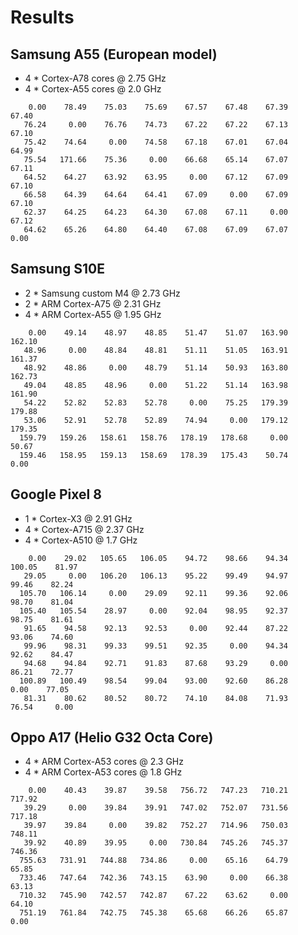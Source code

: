 Results
=======

Samsung A55 (European model)
----------------------------

 - 4 * Cortex-A78 cores @ 2.75 GHz
 - 4 * Cortex-A55 cores @ 2.0 GHz 

```
    0.00    78.49    75.03    75.69    67.57    67.48    67.39    67.40
   76.24     0.00    76.76    74.73    67.22    67.22    67.13    67.10
   75.42    74.64     0.00    74.58    67.18    67.01    67.04    64.99
   75.54   171.66    75.36     0.00    66.68    65.14    67.07    67.11
   64.52    64.27    63.92    63.95     0.00    67.12    67.09    67.10
   66.58    64.39    64.64    64.41    67.09     0.00    67.09    67.10
   62.37    64.25    64.23    64.30    67.08    67.11     0.00    67.12
   64.62    65.26    64.80    64.40    67.08    67.09    67.07     0.00
```

Samsung S10E
------------

 - 2 * Samsung custom M4 @ 2.73 GHz
 - 2 * ARM Cortex-A75 @ 2.31 GHz
 - 4 * ARM Cortex-A55 @ 1.95 GHz

```
    0.00    49.14    48.97    48.85    51.47    51.07   163.90   162.10
   48.96     0.00    48.84    48.81    51.11    51.05   163.91   161.37
   48.92    48.86     0.00    48.79    51.14    50.93   163.80   162.73
   49.04    48.85    48.96     0.00    51.22    51.14   163.98   161.90
   54.22    52.82    52.83    52.78     0.00    75.25   179.39   179.88
   53.06    52.91    52.78    52.89    74.94     0.00   179.12   179.35
  159.79   159.26   158.61   158.76   178.19   178.68     0.00    50.67
  159.46   158.95   159.13   158.69   178.39   175.43    50.74     0.00
```

Google Pixel 8
--------------

 - 1 * Cortex-X3 @ 2.91 GHz
 - 4 * Cortex-A715 @ 2.37 GHz
 - 4 * Cortex-A510 @ 1.7 GHz

```
    0.00    29.02   105.65   106.05    94.72    98.66    94.34   100.05    81.97
   29.05     0.00   106.20   106.13    95.22    99.49    94.97    99.46    82.24
  105.70   106.14     0.00    29.09    92.11    99.36    92.06    98.70    81.04
  105.40   105.54    28.97     0.00    92.04    98.95    92.37    98.75    81.61
   91.65    94.58    92.13    92.53     0.00    92.44    87.22    93.06    74.60
   99.96    98.31    99.33    99.51    92.35     0.00    94.34    92.62    84.47
   94.68    94.84    92.71    91.83    87.68    93.29     0.00    86.21    72.77
  100.89   100.49    98.54    99.04    93.00    92.60    86.28     0.00    77.05
   81.31    80.62    80.52    80.72    74.10    84.08    71.93    76.54     0.00
```

Oppo A17 (Helio G32 Octa Core)
------------------------------

 - 4 * ARM Cortex-A53 cores @ 2.3 GHz
 - 4 * ARM Cortex-A53 cores @ 1.8 GHz

```
    0.00    40.43    39.87    39.58   756.72   747.23   710.21   717.92
   39.29     0.00    39.84    39.91   747.02   752.07   731.56   717.18
   39.97    39.84     0.00    39.82   752.27   714.96   750.03   748.11
   39.92    40.89    39.95     0.00   730.84   745.26   745.37   746.36
  755.63   731.91   744.88   734.86     0.00    65.16    64.79    65.85
  733.46   747.64   742.36   743.15    63.90     0.00    66.38    63.13
  710.32   745.90   742.57   742.87    67.22    63.62     0.00    64.10
  751.19   761.84   742.75   745.38    65.68    66.26    65.87     0.00
```
